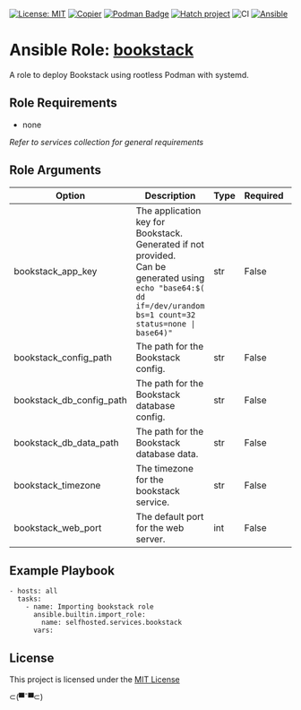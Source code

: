 [![License: MIT](https://img.shields.io/badge/License-MIT-yellow.svg)](LICENSE)
[![Copier](https://img.shields.io/endpoint?url=https://raw.githubusercontent.com/copier-org/copier/master/img/badge/badge-grayscale-inverted-border.json)](https://github.com/copier-org/copier)
[![Podman Badge](https://img.shields.io/badge/Podman-892CA0?logo=podman&logoColor=white)](https://podman.io/)
[![Hatch project](https://img.shields.io/badge/%F0%9F%A5%9A-Hatch-4051b5.svg)](https://github.com/pypa/hatch)
![CI](https://github.com/ansible-selfhosted/selfhosted.services.bookstack/actions/workflows/ci.yml/badge.svg)
[![Ansible](https://img.shields.io/badge/Ansible-Molecule-EE0000?style=plastic&logo=ansible&logoColor=white)](https://github.com/ansible/molecule)

<!-- BEGIN_ANSIBLE_DOCS -->

# Ansible Role: [bookstack](https://www.bookstackapp.com/docs/)

A role to deploy Bookstack using rootless Podman with systemd.

## Role Requirements

- none

*Refer to services collection for general requirements*

## Role Arguments

|Option|Description|Type|Required|Default|
|---|---|---|---|---|
|bookstack_app_key|The application key for Bookstack.<br>Generated if not provided.<br>Can be generated using <code>echo "base64:$( dd if=/dev/urandom bs=1 count=32 status=none &#124; base64)"</code>|str|False|<auto_generated>|
|bookstack_config_path|The path for the Bookstack config.|str|False|~/.config/bookstack/|
|bookstack_db_config_path|The path for the Bookstack database config.|str|False|~/.config/bookstack-db/|
|bookstack_db_data_path|The path for the Bookstack database data.|str|False|~/.local/share/containers/storage/bookstack-db/|
|bookstack_timezone|The timezone for the bookstack service.|str|False|Etc/UTC|
|bookstack_web_port|The default port for the web server.|int|False|8080|


## Example Playbook

```
- hosts: all
  tasks:
    - name: Importing bookstack role
      ansible.builtin.import_role:
        name: selfhosted.services.bookstack
      vars:
```

## License

This project is licensed under the [MIT License](LICENSE)


⊂(▀¯▀⊂)

<!-- END_ANSIBLE_DOCS -->
